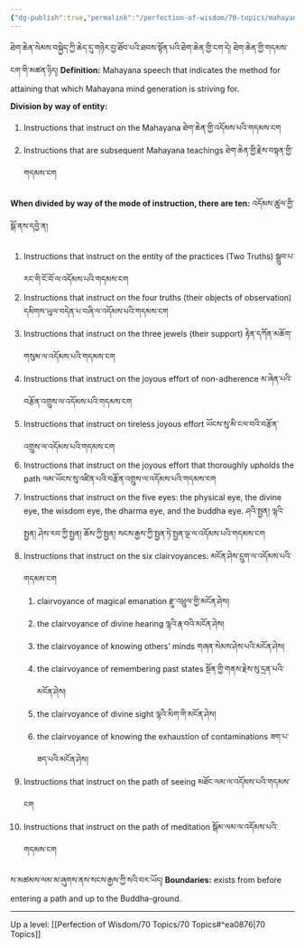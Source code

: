 ```yaml
---
{"dg-publish":true,"permalink":"/perfection-of-wisdom/70-topics/mahayana-instructions/"}
---
```


ཐེག་ཆེན་སེམས་བསྐྱེད་ཀྱི་ཆེད་དུ་གཉེར་བྱ་ཐོབ་པའི་ཐབས་སྟོན་པའི་ཐེག་ཆེན་གྱི་ངག་དེ། ཐེག་ཆེན་གྱི་གདམས་ངག་གི་མཚན་ཉིད།
**Definition:** Mahayana speech that indicates the method for attaining that which Mahayana mind generation is striving for.

**Division by way of entity:**
1. Instructions that instruct on the Mahayana ཐེག་ཆེན་གྱི་འདོམས་པའི་གདམས་ངག
2. Instructions that are subsequent Mahayana teachings ཐེག་ཆེན་གྱི་རྗེས་བསྟན་གྱི་གདམས་ངག

**When divided by way of the mode of instruction, there are ten:** འདོམས་ཚུལ་གྱི་སྒོ་ནས་དབྱེ་ན།
1. Instructions that instruct on the entity of the practices (Two Truths)
   སྒྲུབ་པ་རང་གི་ངོ་བོ་ལ་འདོམས་པའི་གདམས་ངག
2. Instructions that instruct on the four truths (their objects of observation)
   དམིགས་ཡུལ་བདེན་པ་བཞི་ལ་འདོམས་པའི་གདམས་ངག
3. Instructions that instruct on the three jewels (their support)
   རྟེན་དཀོན་མཆོག་གསུམ་ལ་འདོམས་པའི་གདམས་ངག
4. Instructions that instruct on the joyous effort of non-adherence
   མ་ཞེན་པའི་བརྩོན་འགྲུས་ལ་འདོམས་པའི་གདམས་ངག
5. Instructions that instruct on tireless joyous effort
   ཡོངས་སུ་མི་ངལ་བའི་བརྩོན་འགྲུས་ལ་འདོམས་པའི་གདམས་ངག
6. Instructions that instruct on the joyous effort that thoroughly upholds the path
   ལམ་ཡོངས་སུ་འཛིན་པའི་བརྩོན་འགྲུས་ལ་འདོམས་པའི་གདམས་ངག
7. Instructions that instruct on the five eyes: the physical eye, the divine eye, the wisdom eye, the dharma eye, and the buddha eye.
   ཤའི་སྤྱན། ལྷའི་སྤྱན། ཤེས་རབ་ཀྱི་སྤྱན། ཆོས་ཀྱི་སྤྱན། སངས་རྒྱས་ཀྱི་སྤྱན་ཏེ་སྤྱན་ལྔ་ལ་འདོམས་པའི་གདམས་ངག
8. Instructions that instruct on the six clairvoyances: མངོན་ཤེས་དྲུག་ལ་འདོམས་པའི་གདམས་ངག
	1. clairvoyance of magical emanation རྫུ་འཕྲུལ་གྱི་མངོན་ཤེས།
	2. the clairvoyance of divine hearing ལྷའི་རྣ་བའི་མངོན་ཤེས།
	3. the clairvoyance of knowing others’ minds གཞན་སེམས་ཤེས་པའི་མངོན་ཤེས།
	4. the clairvoyance of remembering past states སྔོན་གྱི་གནས་རྗེས་སུ་དྲན་པའི་མངོན་ཤེས།
	5. the clairvoyance of divine sight ལྷའི་མིག་གི་མངོན་ཤེས།
	6. the clairvoyance of knowing the exhaustion of contaminations ཟག་པ་ཟད་པའི་མངོན་ཤེས།
9. Instructions that instruct on the path of seeing མཐོང་ལམ་ལ་འདོམས་པའི་གདམས་ངག
10. Instructions that instruct on the path of meditation སྒོམ་ལམ་ལ་འདོམས་པའི་གདམས་ངག

ས་མཚམས་ལམ་མ་ཞུགས་ནས་སངས་རྒྱས་ཀྱི་སའི་བར་ཡོད།
**Boundaries:** exists from before entering a path and up to the Buddha-ground.

---
Up a level: [[Perfection of Wisdom/70 Topics/70 Topics#^ea0876\|70 Topics]]